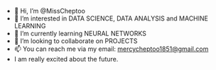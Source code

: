 - 👋 Hi, I’m @MissCheptoo 
- 👀 I’m interested in DATA SCIENCE, DATA ANALYSIS and MACHINE LEARNING
- 🌱 I’m currently learning NEURAL NETWORKS
- 💞️ I’m looking to collaborate on PROJECTS
- 📫 You can reach me via my email: mercycheptoo1851@gmail.com
- I am really excited about the future.

  

<!---
MissCheptoo/MissCheptoo is a ✨ special ✨ repository because its `README.md` (this file) appears on your GitHub profile.
You can click the Preview link to take a look at your changes.
--->
